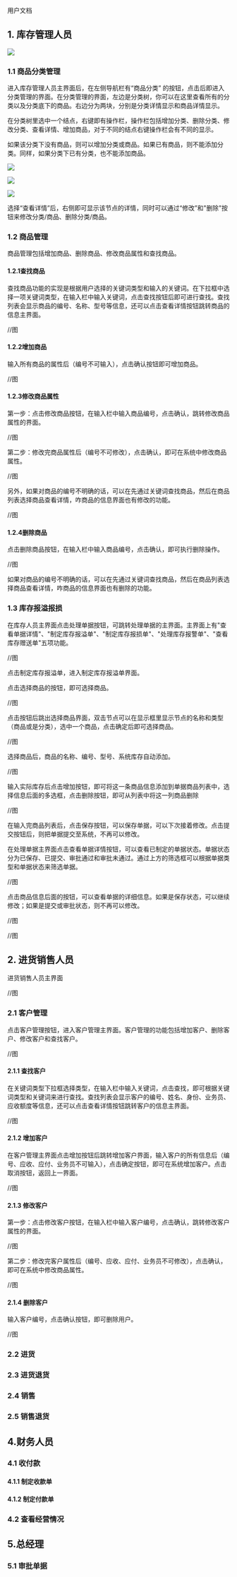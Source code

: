 用户文档



## 1. 库存管理人员

![](http://101.37.19.32:10080/FX/MSPSS/raw/master/doc/img/%E7%94%A8%E6%88%B7%E6%96%87%E6%A1%A3/%E5%BA%93%E5%AD%98%E7%AE%A1%E7%90%86%E4%BA%BA%E5%91%98%E4%B8%BB%E7%95%8C%E9%9D%A2.png)

### 1.1 商品分类管理

进入库存管理人员主界面后，在左侧导航栏有“商品分类” 的按钮，点击后即进入分类管理的界面。在分类管理的界面，左边是分类树，你可以在这里查看所有的分类以及分类底下的商品。右边分为两块，分别是分类详情显示和商品详情显示。



在分类树里选中一个结点，右键即有操作栏，操作栏包括增加分类、删除分类、修改分类、查看详情、增加商品，对于不同的结点右键操作栏会有不同的显示。

如果该分类下没有商品，则可以增加分类或商品。如果已有商品，则不能添加分类。同样，如果分类下已有分类，也不能添加商品。

![](http://101.37.19.32:10080/FX/MSPSS/raw/master/doc/img/%E7%94%A8%E6%88%B7%E6%96%87%E6%A1%A3/%E5%95%86%E5%93%81%E5%88%86%E7%B1%BB%E5%8F%B3%E9%94%AE%E6%93%8D%E4%BD%9C%E6%A0%8F1.png)

![](http://101.37.19.32:10080/FX/MSPSS/raw/master/doc/img/%E7%94%A8%E6%88%B7%E6%96%87%E6%A1%A3/%E5%95%86%E5%93%81%E5%88%86%E7%B1%BB%E5%8F%B3%E9%94%AE%E6%93%8D%E4%BD%9C%E6%A0%8F2.png)

![](http://101.37.19.32:10080/FX/MSPSS/raw/master/doc/img/%E7%94%A8%E6%88%B7%E6%96%87%E6%A1%A3/%E5%95%86%E5%93%81%E5%88%86%E7%B1%BB%E5%8F%B3%E9%94%AE%E6%93%8D%E4%BD%9C%E6%A0%8F3.png)

选择“查看详情”后，右侧即可显示该节点的详情，同时可以通过“修改”和"删除"按钮来修改分类/商品、删除分类/商品。

### 1.2 商品管理

商品管理包括增加商品、删除商品、修改商品属性和查找商品。

#### 1.2.1查找商品

查找商品功能的实现是根据用户选择的关键词类型和输入的关键词。在下拉框中选择一项关键词类型，在输入栏中输入关键词，点击查找按钮后即可进行查找。查找列表会显示商品的编号、名称、型号等信息，还可以点击查看详情按钮跳转商品的信息主界面。

//图

#### 1.2.2增加商品

输入所有商品的属性后（编号不可输入），点击确认按钮即可增加商品。

//图

#### 1.2.3修改商品属性

第一步：点击修改商品按钮，在输入栏中输入商品编号，点击确认，跳转修改商品属性的界面。

//图

第二步：修改完商品属性后（编号不可修改），点击确认，即可在系统中修改商品属性。

//图

另外，如果对商品的编号不明确的话，可以在先通过关键词查找商品，然后在商品列表选择商品查看详情，咋商品的信息界面也有修改的功能。

//图

#### 1.2.4删除商品

点击删除商品按钮，在输入栏中输入商品编号，点击确认，即可执行删除操作。

//图

如果对商品的编号不明确的话，可以在先通过关键词查找商品，然后在商品列表选择商品查看详情，咋商品的信息界面也有删除的功能。

### 1.3 库存报溢报损

在库存人员主界面点击处理单据按钮，可跳转处理单据的主界面。主界面上有"查看单据详情"、"制定库存报溢单"、"制定库存报损单"、"处理库存报警单"、"查看库存赠送单"五项功能。

//图

点击制定库存报溢单，进入制定库存报溢单界面。

点击选择商品的按钮，即可选择商品。

//图

点击按钮后跳出选择商品界面，双击节点可以在显示框里显示节点的名称和类型（商品或是分类），选中一个商品，点击确定后即可选择商品。

//图

选择商品后，商品的名称、编号、型号、系统库存自动添加。

//图

输入实际库存后点击增加按钮，即可将这一条商品信息添加到单据商品列表中，选择信息后面的多选框，点击删除按钮，即可从列表中将这一列商品删除

//图

在输入完商品列表后，点击保存按钮，可以保存单据，可以下次接着修改。点击提交按钮后，则把单据提交至系统，不再可以修改。



在处理单据主界面点击查看单据详情按钮，可以查看已制定的单据状态。单据状态分为已保存、已提交、审批通过和审批未通过。通过上方的筛选框可以根据单据类型和单据状态来筛选单据。

//图

点击商品信息后面的按钮，可以查看单据的详细信息。如果是保存状态，可以继续修改；如果是提交或审批状态，则不再可以修改。

//图

//图

## 2. 进货销售人员

进货销售人员主界面

//图

### 2.1 客户管理

点击客户管理按钮，进入客户管理主界面。客户管理的功能包括增加客户、删除客户、修改客户和查找客户。

//图

#### 2.1.1 查找客户

在关键词类型下拉框选择类型，在输入栏中输入关键词，点击查找，即可根据关键词类型和关键词来进行查找。查找列表会显示客户的编号、姓名、身份、业务员、应收额度等信息，还可以点击查看详情按钮跳转客户的信息主界面。

//图

#### 2.1.2 增加客户

在客户管理主界面点击增加按钮后跳转增加客户界面，输入客户的所有信息后（编号、应收、应付、业务员不可输入），点击确定按钮，即可在系统增加客户。点击取消按钮，返回上一界面。

//图

#### 2.1.3 修改客户

第一步：点击修改客户按钮，在输入栏中输入客户编号，点击确认，跳转修改客户属性的界面。

//图

第二步：修改完客户属性后（编号、应收、应付、业务员不可修改），点击确认，即可在系统中修改商品属性。

//图

#### 2.1.4 删除客户

输入客户编号，点击确认按钮，即可删除用户。

//图

### 2.2 进货

### 2.3 进货退货

### 2.4 销售

### 2.5 销售退货

## 4.财务人员

### 4.1 收付款

#### 4.1.1 制定收款单

#### 4.1.2 制定付款单

### 4.2 查看经营情况

## 5.总经理

### 5.1 审批单据


